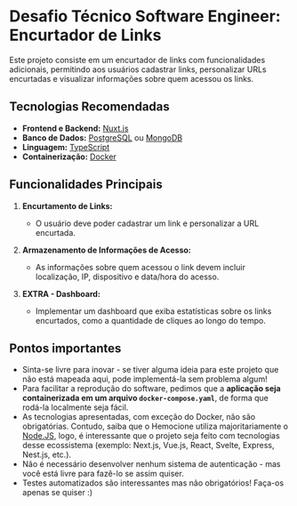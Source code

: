 # Desafio Técnico Software Engineer: Encurtador de Links

Este projeto consiste em um encurtador de links com funcionalidades adicionais, permitindo aos usuários cadastrar links, personalizar URLs encurtadas e visualizar informações sobre quem acessou os links.

## Tecnologias Recomendadas

- **Frontend e Backend:** [Nuxt.js](https://nuxt.com/)
- **Banco de Dados:** [PostgreSQL](https://www.postgresql.org/) ou [MongoDB](https://www.mongodb.com)
- **Linguagem:** [TypeScript](https://www.typescriptlang.org/)
- **Containerização:** [Docker](https://www.docker.com/)

## Funcionalidades Principais

1. **Encurtamento de Links:**
   - O usuário deve poder cadastrar um link e personalizar a URL encurtada.

2. **Armazenamento de Informações de Acesso:**
   - As informações sobre quem acessou o link devem incluir localização, IP, dispositivo e data/hora do acesso.

3. **EXTRA - Dashboard:**
   - Implementar um dashboard que exiba estatísticas sobre os links encurtados, como a quantidade de cliques ao longo do tempo.

## Pontos importantes

- Sinta-se livre para inovar - se tiver alguma ideia para este projeto que não está mapeada aqui, pode implementá-la sem problema algum!
- Para facilitar a reprodução do software, pedimos que a **aplicação seja containerizada em um arquivo `docker-compose.yaml`**, de forma que rodá-la localmente seja fácil.
- As tecnologias apresentadas, com exceção do Docker, não são obrigatórias. Contudo, saiba que o Hemocione utiliza majoritariamente o [Node.JS](https://nodejs.org), logo, é interessante que o projeto seja feito com tecnologias desse ecossistema (exemplo: Next.js, Vue.js, React, Svelte, Express, Nest.js, etc.).
- Não é necessário desenvolver nenhum sistema de autenticação - mas você está livre para fazê-lo se assim quiser.
- Testes automatizados são interessantes mas não obrigatórios! Faça-os apenas se quiser :)
